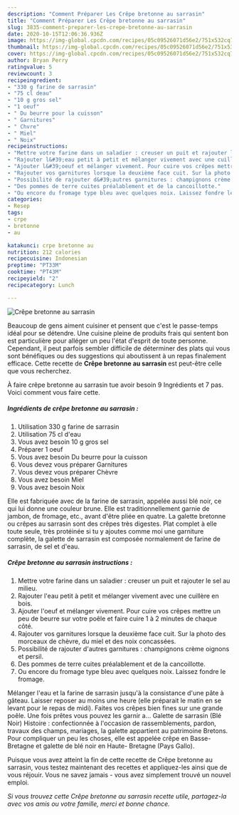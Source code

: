 ```yaml
---
description: "Comment Préparer Les Crêpe bretonne au sarrasin"
title: "Comment Préparer Les Crêpe bretonne au sarrasin"
slug: 3835-comment-preparer-les-crepe-bretonne-au-sarrasin
date: 2020-10-15T12:06:36.936Z
image: https://img-global.cpcdn.com/recipes/05c09526071d56e2/751x532cq70/crepe-bretonne-au-sarrasin-photo-principale-de-la-recette.jpg
thumbnail: https://img-global.cpcdn.com/recipes/05c09526071d56e2/751x532cq70/crepe-bretonne-au-sarrasin-photo-principale-de-la-recette.jpg
cover: https://img-global.cpcdn.com/recipes/05c09526071d56e2/751x532cq70/crepe-bretonne-au-sarrasin-photo-principale-de-la-recette.jpg
author: Bryan Perry
ratingvalue: 5
reviewcount: 3
recipeingredient:
- "330 g farine de sarrasin"
- "75 cl deau"
- "10 g gros sel"
- "1 oeuf"
- " Du beurre pour la cuisson"
- " Garnitures"
- " Chvre"
- " Miel"
- " Noix"
recipeinstructions:
- "Mettre votre farine dans un saladier : creuser un puit et rajouter le sel au milieu."
- "Rajouter l&#39;eau petit à petit et mélanger vivement avec une cuillère en bois."
- "Ajouter l&#39;oeuf et mélanger vivement. Pour cuire vos crêpes mettre un peu de beurre sur votre poêle et faire cuire 1 à 2 minutes de chaque côté."
- "Rajouter vos garnitures lorsque la deuxième face cuit. Sur la photo des morceaux de chèvre, du miel et des noix concassées."
- "Possibilité de rajouter d&#39;autres garnitures : champignons crème oignons et persil."
- "Des pommes de terre cuites préalablement et de la cancoillotte."
- "Ou encore du fromage type bleu avec quelques noix. Laissez fondre le fromage."
categories:
- Resep
tags:
- crpe
- bretonne
- au

katakunci: crpe bretonne au 
nutrition: 212 calories
recipecuisine: Indonesian
preptime: "PT33M"
cooktime: "PT43M"
recipeyield: "2"
recipecategory: Lunch

---
```



![Crêpe bretonne au sarrasin](https://img-global.cpcdn.com/recipes/05c09526071d56e2/751x532cq70/crepe-bretonne-au-sarrasin-photo-principale-de-la-recette.jpg)

Beaucoup de gens aiment cuisiner et pensent que c'est le passe-temps idéal pour se détendre. Une cuisine pleine de produits frais qui sentent bon est particulière pour alléger un peu l'état d'esprit de toute personne. Cependant, il peut parfois sembler difficile de déterminer des plats qui vous sont bénéfiques ou des suggestions qui aboutissent à un repas finalement efficace. Cette recette de <strong> Crêpe bretonne au sarrasin </strong> est peut-être celle que vous recherchez.

<!--inarticleads1-->

À faire crêpe bretonne au sarrasin tue avoir besoin 9 Ingrédients et 7 pas. Voici comment vous faire cette.

##### Ingrédients de crêpe bretonne au sarrasin :

1. Utilisation 330 g farine de sarrasin
1. Utilisation 75 cl d&#39;eau
1. Vous avez besoin 10 g gros sel
1. Préparer 1 oeuf
1. Vous avez besoin  Du beurre pour la cuisson
1. Vous devez vous préparer  Garnitures
1. Vous devez vous préparer  Chèvre
1. Vous avez besoin  Miel
1. Vous avez besoin  Noix


Elle est fabriquée avec de la farine de sarrasin, appelée aussi blé noir, ce qui lui donne une couleur brune. Elle est traditionnellement garnie de jambon, de fromage, etc., avant d&#39;être pliée en quatre. La galette bretonne ou crêpes au sarrasin sont des crêpes très digestes. Plat complet à elle toute seule, très protéinée si tu y ajoutes comme moi une garniture complète, la galette de sarrasin est composée normalement de farine de sarrasin, de sel et d&#39;eau. 

<!--inarticleads2-->

##### Crêpe bretonne au sarrasin instructions :

1. Mettre votre farine dans un saladier : creuser un puit et rajouter le sel au milieu.
1. Rajouter l&#39;eau petit à petit et mélanger vivement avec une cuillère en bois.
1. Ajouter l&#39;oeuf et mélanger vivement. Pour cuire vos crêpes mettre un peu de beurre sur votre poêle et faire cuire 1 à 2 minutes de chaque côté.
1. Rajouter vos garnitures lorsque la deuxième face cuit. Sur la photo des morceaux de chèvre, du miel et des noix concassées.
1. Possibilité de rajouter d&#39;autres garnitures : champignons crème oignons et persil.
1. Des pommes de terre cuites préalablement et de la cancoillotte.
1. Ou encore du fromage type bleu avec quelques noix. Laissez fondre le fromage.


Mélanger l&#39;eau et la farine de sarrasin jusqu&#39;à la consistance d&#39;une pâte à gâteau. Laisser reposer au moins une heure (elle préparait le matin en se levant pour le repas de midi). Faites vos crêpes bien fines sur une grande poêle. Une fois prêtes vous pouvez les garnir a… Galette de sarrasin (Blé Noir) Histoire : confectionnée à l&#39;occasion de rassemblements, pardon, travaux des champs, mariages, la galette appartient au patrimoine Bretons. Pour compliquer un peu les choses, elle est appelée crêpe en Basse- Bretagne et galette de blé noir en Haute- Bretagne (Pays Gallo). 

<!--inarticleads1-->

<p>
Puisque vous avez atteint la fin de cette recette de Crêpe bretonne au sarrasin, vous testez maintenant des recettes et appliquez-les ainsi que de vous réjouir. Vous ne savez jamais - vous avez simplement trouvé un nouvel emploi.
</p>

<p>
<i>Si vous trouvez cette Crêpe bretonne au sarrasin recette utile, partagez-la avec vos amis ou votre famille, merci et bonne chance.</i>
</p>
